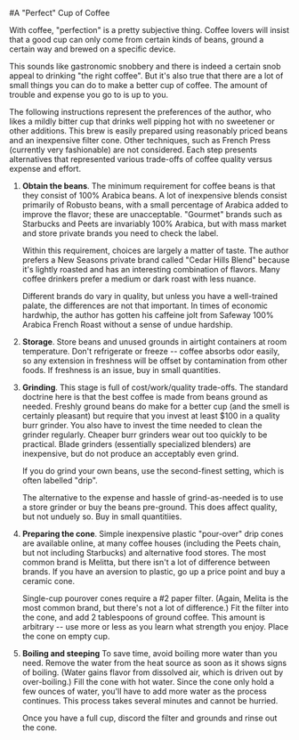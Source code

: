 #A "Perfect" Cup of Coffee

With coffee, "perfection" is a pretty subjective thing. Coffee lovers will insist that a good cup can only come from certain kinds of beans, ground a certain way and brewed on a specific device.

This sounds like gastronomic snobbery and there is indeed a certain snob appeal to drinking "the right coffee". But it's also true that there are a lot of small things you can do to make a better cup of coffee. The amount of trouble and expense you go to is up to you.

The following instructions represent the preferences of the author, who likes a mildly bitter cup that drinks well pipping hot with no sweetener or other additions. This brew is easily prepared using reasonably priced beans and an inexpensive filter cone. Other techniques, such as French Press (currently very fashionable) are not considered. Each step presents alternatives that represented various trade-offs of coffee quality versus expense and effort.

1. **Obtain the beans**. The minimum requirement for coffee beans is that they consist of 100% Arabica beans. A lot of inexpensive blends consist primarily of Robusto beans, with a small percentage of Arabica added to improve the flavor; these are unacceptable. "Gourmet" brands such as Starbucks and Peets are invariably 100% Arabica, but with mass market and store private brands you need to check the label. 

    Within this requirement, choices are largely a matter of taste. The author prefers a New Seasons private brand called "Cedar Hills Blend" because it's lightly roasted and has an interesting combination of flavors. Many coffee drinkers prefer a medium or dark roast with less nuance.

    Different brands do vary in quality, but unless you have a well-trained palate, the differences are not that important. In times of economic hardwhip, the author has gotten his caffeine jolt from Safeway 100% Arabica French Roast without a sense of undue hardship.

2. **Storage**. Store beans and unused grounds in airtight containers at room temperature. Don't refrigerate or freeze -- coffee absorbs odor easily, so any extension in freshness will be offset by contamination from other foods. If freshness is an issue, buy in small quantities.

3. **Grinding**. This stage is full of cost/work/quality trade-offs. The standard doctrine here is that the best coffee is made from beans ground as needed. Freshly ground beans do make for a better cup (and the smell is certainly pleasant) but require that you invest at least $100 in a quality burr grinder. You also have to invest the time needed to clean the grinder regularly. Cheaper burr grinders wear out too quickly to be practical. Blade grinders (essentially specialized blenders) are inexpensive, but do not produce an acceptably even grind. 

    If you do grind your own beans, use the second-finest setting, which is often labelled "drip".

    The alternative to the expense and hassle of grind-as-needed is to use a store grinder or buy the beans pre-ground. This does affect quality, but not unduely so. Buy in small quantitiies.

4. **Preparing the cone**. Simple inexpensive plastic "pour-over" drip cones are available online, at many coffee houses (including the Peets chain, but not including Starbucks) and alternative food stores. The most common brand is Melitta, but there isn't a lot of difference between brands. If you have an aversion to plastic, go up a price point and buy a ceramic cone.

   Single-cup pourover cones require a #2 paper filter. (Again, Melita is the most common brand, but there's not a lot of difference.) Fit the filter into the cone, and add 2 tablespoons of ground coffee. This amount is arbitrary -- use more or less as you learn what strength you enjoy. Place the cone on empty cup.

5. **Boiling and steeping** To save time, avoid boiling more water than you need. Remove the water from the heat source as soon as it shows signs of boiling. (Water gains flavor from dissolved air, which is driven out by over-boiling.) Fill the cone with hot water. Since the cone only hold a few ounces of water, you'll have to add more water as the process continues. This process takes several minutes and cannot be hurried.

     Once you have a full cup, discord the filter and grounds and rinse out the cone.

